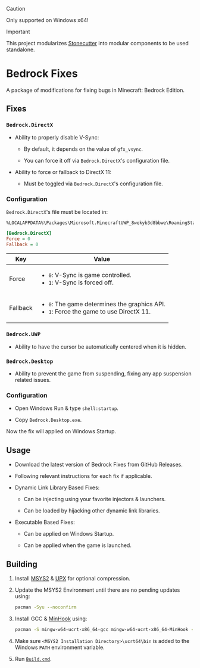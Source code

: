 
> [!CAUTION]
> Only supported on Windows x64!

> [!IMPORTANT]
> This project modularizes [Stonecutter](https://github.com/Aetopia/Stonecutter) into modular components to be used standalone.  

# Bedrock Fixes
A package of modifications for fixing bugs in Minecraft: Bedrock Edition.

## Fixes

### `Bedrock.DirectX`

- Ability to properly disable V-Sync:

    - By default, it depends on the value of `gfx_vsync`.

    - You can force it off via `Bedrock.DirectX`'s configuration file.

- Ability to force or fallback to DirectX 11:

    - Must be toggled via `Bedrock.DirectX`'s configuration file.

### Configuration

`Bedrock.DirectX`'s file must be located in:

```
%LOCALAPPDATA%\Packages\Microsoft.MinecraftUWP_8wekyb3d8bbwe\RoamingState\Bedrock.DirectX.ini
```

```ini
[Bedrock.DirectX]
Force = 0
Fallback = 0
```

|Key|Value|
|-|-|
|Force|<ul><li>`0`: V-Sync is game controlled.</li><li>`1`: V-Sync is forced off.</li><ul>|
|Fallback|<ul><li>`0`: The game determines the graphics API.</li><li>`1`: Force the game to use DirectX 11.</li><ul>|


### `Bedrock.UWP`

- Ability to have the cursor be automatically centered when it is hidden.

### `Bedrock.Desktop`

- Ability to prevent the game from suspending, fixing any app suspension related issues.

### Configuration

- Open Windows Run & type `shell:startup`.

- Copy `Bedrock.Desktop.exe`.

Now the fix will applied on Windows Startup.


## Usage

- Download the latest version of Bedrock Fixes from GitHub Releases.

- Following relevant instructions for each fix if applicable.

- Dynamic Link Library Based Fixes:

    - Can be injecting using your favorite injectors & launchers.

    - Can be loaded by hijacking other dynamic link libraries.

- Executable Based Fixes:

    - Can be applied on Windows Startup.

    - Can be applied when the game is launched.

## Building
1. Install [MSYS2](https://www.msys2.org/) & [UPX](https://upx.github.io/) for optional compression.
2. Update the MSYS2 Environment until there are no pending updates using:

    ```bash
    pacman -Syu --noconfirm
    ```

3. Install GCC & [MinHook](https://github.com/TsudaKageyu/minhook) using:

    ```bash
    pacman -S mingw-w64-ucrt-x86_64-gcc mingw-w64-ucrt-x86_64-MinHook --noconfirm
    ```

3. Make sure `<MSYS2 Installation Directory>\ucrt64\bin` is added to the Windows `PATH` environment variable.
4. Run [`Build.cmd`](src/Build.cmd).